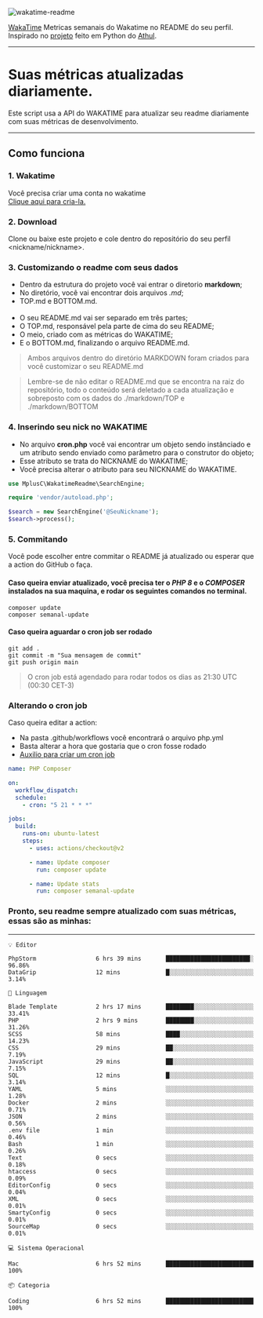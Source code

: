 ![wakatime-readme](https://socialify.git.ci/bymatheus/wakatime-readme/image?description=1&descriptionEditable=M%C3%A9tricas%20semanais%20do%20Wakatime%20no%20seu%20README%20de%20perfil.&font=KoHo&forks=1&language=1&owner=1&pattern=Signal&stargazers=1&theme=Dark)

[WakaTime](https://wakatime.com) Metricas semanais do Wakatime no README do seu perfil. <br>
Inspirado no [projeto](https://github.com/athul/waka-readme) feito em Python do [Athul](https://github.com/athul).
___

# Suas métricas atualizadas diariamente.
Este script usa a API do WAKATIME para atualizar seu readme diariamente com suas métricas de desenvolvimento.

___

## Como funciona

### 1. Wakatime
Você precisa criar uma conta no wakatime <br>
[Clique aqui para cria-la.](https://wakatime.com) 

### 2. Download
Clone ou baixe este projeto e cole dentro do repositório do seu perfil <nickname/nickname>.

### 3. Customizando o readme com seus dados
- Dentro da estrutura do projeto você vai entrar o diretorio **markdown**;  
- No diretório, você vai encontrar dois arquivos *.md*;
- TOP.md e BOTTOM.md.
<br><br>
- O seu README.md vai ser separado em três partes; 
- O TOP.md, responsável pela parte de cima do seu README;
- O meio, criado com as métricas do WAKATIME;
- E o BOTTOM.md, finalizando o arquivo README.md.<br>

> Ambos arquivos dentro do diretório MARKDOWN foram criados para você customizar o seu README.md

> Lembre-se de não editar o README.md que se encontra na raiz do repositório, todo o conteúdo será deletado a cada atualização e sobreposto com os dados do ./markdown/TOP e ./markdown/BOTTOM

### 4. Inserindo seu nick no WAKATIME
- No arquivo **cron.php** você vai encontrar um objeto sendo instânciado e um atributo sendo enviado como parâmetro para o construtor do objeto;
- Esse atributo se trata do NICKNAME do WAKATIME;
- Você precisa alterar o atributo para seu NICKNAME do WAKATIME.

```php
use MplusC\WakatimeReadme\SearchEngine;

require 'vendor/autoload.php';

$search = new SearchEngine('@SeuNickname');
$search->process();
```

### 5. Commitando
Você pode escolher entre commitar o README já atualizado ou esperar que a action do GitHub o faça. <br>

#### Caso queira enviar atualizado, você precisa ter o *PHP 8* e o *COMPOSER* instalados na sua maquina, e rodar os seguintes comandos no terminal.
```composer
composer update
composer semanal-update 
```

#### Caso queira aguardar o cron job ser rodado 
```git 
git add .
git commit -m "Sua mensagem de commit"
git push origin main
```

>O cron job está agendado para rodar todos os dias as 21:30 UTC (00:30 CET-3) 

### Alterando o cron job
Caso queira editar a action:

- Na pasta .github/workflows você encontrará o arquivo php.yml
- Basta alterar a hora que gostaria que o cron fosse rodado
- [Auxilio para criar um cron job](https://crontab.guru)

```yml
name: PHP Composer

on:
  workflow_dispatch:
  schedule:
    - cron: "5 21 * * *"

jobs:
  build:
    runs-on: ubuntu-latest
    steps:
      - uses: actions/checkout@v2

      - name: Update composer
        run: composer update

      - name: Update stats
        run: composer semanal-update
```

### Pronto, seu readme sempre atualizado com suas métricas, essas são as minhas:

___
```text
💡 Editor

PhpStorm                 6 hrs 39 mins       ████████████████████████░     96.86%
DataGrip                 12 mins             █░░░░░░░░░░░░░░░░░░░░░░░░      3.14%
```
```text
💬 Linguagem

Blade Template           2 hrs 17 mins       ████████░░░░░░░░░░░░░░░░░     33.41%
PHP                      2 hrs 9 mins        ████████░░░░░░░░░░░░░░░░░     31.26%
SCSS                     58 mins             ████░░░░░░░░░░░░░░░░░░░░░     14.23%
CSS                      29 mins             ██░░░░░░░░░░░░░░░░░░░░░░░      7.19%
JavaScript               29 mins             ██░░░░░░░░░░░░░░░░░░░░░░░      7.15%
SQL                      12 mins             █░░░░░░░░░░░░░░░░░░░░░░░░      3.14%
YAML                     5 mins              ░░░░░░░░░░░░░░░░░░░░░░░░░      1.28%
Docker                   2 mins              ░░░░░░░░░░░░░░░░░░░░░░░░░      0.71%
JSON                     2 mins              ░░░░░░░░░░░░░░░░░░░░░░░░░      0.56%
.env file                1 min               ░░░░░░░░░░░░░░░░░░░░░░░░░      0.46%
Bash                     1 min               ░░░░░░░░░░░░░░░░░░░░░░░░░      0.26%
Text                     0 secs              ░░░░░░░░░░░░░░░░░░░░░░░░░      0.18%
htaccess                 0 secs              ░░░░░░░░░░░░░░░░░░░░░░░░░      0.09%
EditorConfig             0 secs              ░░░░░░░░░░░░░░░░░░░░░░░░░      0.04%
XML                      0 secs              ░░░░░░░░░░░░░░░░░░░░░░░░░      0.01%
SmartyConfig             0 secs              ░░░░░░░░░░░░░░░░░░░░░░░░░      0.01%
SourceMap                0 secs              ░░░░░░░░░░░░░░░░░░░░░░░░░      0.01%
```
```text
💻 Sistema Operacional

Mac                      6 hrs 52 mins       █████████████████████████       100%
```
```text
📦 Categoria

Coding                   6 hrs 52 mins       █████████████████████████       100%
```
